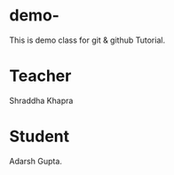 # demo-
This is demo class for git &amp; github Tutorial.

# Teacher
Shraddha Khapra

# Student 
Adarsh Gupta.